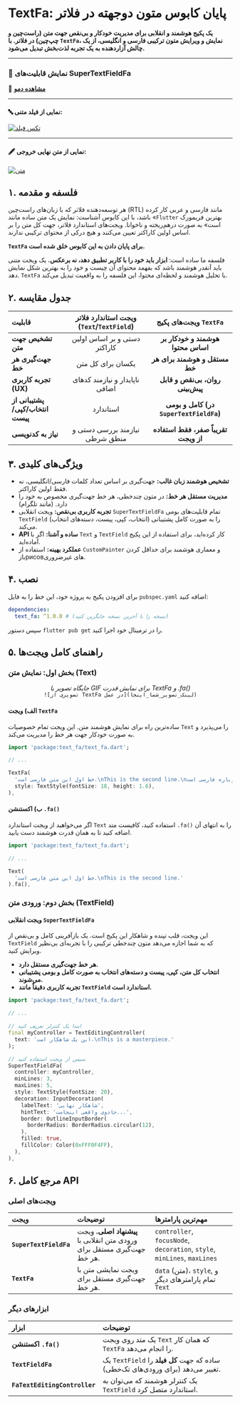 # TextFa: پایان کابوس متون دوجهته در فلاتر

<!-- [![Pub Version](https://img.shields.io/pub/v/text_fa?color=blue&logo=dart)](https://pub.dev/packages/text_fa)
[![License: MIT](https://img.shields.io/badge/License-MIT-yellow.svg)](https://opensource.org/licenses/MIT) -->

**یک پکیج هوشمند و انقلابی برای مدیریت خودکار و بی‌نقص جهت متن (راست‌چین و چپ‌چین) در فلاتر. با `TextFa`، نمایش و ویرایش متون ترکیبی فارسی و انگلیسی، از یک چالش آزاردهنده به یک تجربه لذت‌بخش تبدیل می‌شود.**

<!-- --- -->

<!-- <p align="center">
  <a href="https://shoghshahadat.github.io/text_fa/" target="_blank">
    <img src="https://img.shields.io/badge/مشاهده-دموی زنده-brightgreen?style=for-the-badge&logo=flutter" alt="Live Demo"/>
  </a>
</p> -->

<!-- <p align="center">
  <em>جایگاه تصویر یا GIF برای نمایش قدرت SuperTextFieldFa</em>
  <br>
  <a href="https://uupload.ir/view/screenshot_2025-07-17_061911_uzql.png">
    <img src="https://s6.uupload.ir/files/screenshot_2025-07-17_061911_uzql.png" alt="SuperTextFieldFa در عمل" width="500"/>
  </a>
</p> -->

<!-- --- -->
<!-- <p align="center">
  <em>جایگاه تصویر یا GIF برای نمایش قدرت SuperTextFieldFa</em>
  <br>
  <a href="https://uupload.ir/view/screenshot_2025-07-17_061911_uzql.png">
    <img src="https://s6.uupload.ir/files/screenshot_2025-07-17_061911_uzql.png" alt="SuperTextFieldFa در عمل" width="500"/>
  </a>
</p> -->

---

### 📝 نمایش قابلیت‌های SuperTextFieldFa

🔗 **[مشاهده دمو](https://shoghshahadat.github.io/text_fa/)**

---

#### 🔤 نمایی از فیلد متنی:

[![تکس فیلد](https://s6.uupload.ir/files/screenshot_2025-07-17_062059_8kq5.png)](https://uupload.ir/view/screenshot_2025-07-17_062059_8kq5.png)

---

#### 🖋️ نمایی از متن نهایی خروجی:

[![متن](https://s6.uupload.ir/files/screenshot_2025-07-17_061911_uzql.png)](https://uupload.ir/view/screenshot_2025-07-17_061911_uzql.png)


## ۱. فلسفه و مقدمه

هر توسعه‌دهنده فلاتر که با زبان‌های راست‌چین (RTL) مانند فارسی و عربی کار کرده باشد، با این کابوس آشناست: نمایش یک متن ساده مانند «`Flutter` بهترین فریمورک است» به صورت درهم‌ریخته و ناخوانا. ویجت‌های استاندارد فلاتر، جهت کل متن را بر اساس اولین کاراکتر تعیین می‌کنند و هیچ درکی از محتوای ترکیبی ندارند.

**`TextFa` برای پایان دادن به این کابوس خلق شده است.**

فلسفه ما ساده است: **ابزار باید خود را با کاربر تطبیق دهد، نه برعکس.** یک ویجت متنی باید آنقدر هوشمند باشد که بفهمد محتوای آن چیست و خود را به بهترین شکل نمایش دهد. `TextFa` با تحلیل هوشمند و لحظه‌ای محتوا، این فلسفه را به واقعیت تبدیل می‌کند.

## ۲. جدول مقایسه

| قابلیت | ویجت استاندارد فلاتر (`Text`/`TextField`) | ویجت‌های پکیج `TextFa` |
| :--- | :---: | :---: |
| **تشخیص جهت متن** | دستی و بر اساس اولین کاراکتر | **هوشمند و خودکار بر اساس محتوا** |
| **جهت‌گیری هر خط** | یکسان برای کل متن | **مستقل و هوشمند برای هر خط** |
| **تجربه کاربری (UX)** | ناپایدار و نیازمند کدهای اضافی | **روان، بی‌نقص و قابل پیش‌بینی** |
| **پشتیبانی از انتخاب/کپی/پیست** | استاندارد | **کامل و بومی (در `SuperTextFieldFa`)** |
| **نیاز به کدنویسی** | نیازمند بررسی دستی و منطق شرطی | **تقریباً صفر، فقط استفاده از ویجت** |

## ۳. ویژگی‌های کلیدی

* **تشخیص هوشمند زبان غالب:** جهت‌گیری بر اساس تعداد کلمات فارسی/انگلیسی، نه فقط اولین کاراکتر.
* **مدیریت مستقل هر خط:** در متون چندخطی، هر خط جهت‌گیری مخصوص به خود را دارد. (مانند تلگرام)
* **تجربه کاربری بی‌نقص:** ویجت انقلابی `SuperTextFieldFa` تمام قابلیت‌های بومی `TextField` (انتخاب، کپی، پیست، دسته‌های انتخاب) را به صورت کامل پشتیبانی می‌کند.
* **API ساده و آشنا:** اگر با `Text` و `TextField` کار کرده‌اید، برای استفاده از این پکیج آماده‌اید.
* **عملکرد بهینه:** استفاده از `CustomPainter` و معماری هوشمند برای حداقل کردن بازрисов‌های غیرضروری.

## ۴. نصب

برای افزودن پکیج به پروژه خود، این خط را به فایل `pubspec.yaml` اضافه کنید:

```yaml
dependencies:
  text_fa: ^1.0.0 # (نسخه را با آخرین نسخه جایگزین کنید)
```

سپس دستور `flutter pub get` را در ترمینال خود اجرا کنید.

## ۵. راهنمای کامل ویجت‌ها

### بخش اول: نمایش متن (Text)

<p align="center">
  <em>جایگاه تصویر یا GIF برای نمایش قدرت TextFa و .fa()</em>
  <br>
  <code>![تصویری از TextFa در عمل](لینک_تصویر_شما_اینجا)</code>
</p>

#### الف) ویجت `TextFa`

ساده‌ترین راه برای نمایش هوشمند متن. این ویجت تمام خصوصیات `Text` را می‌پذیرد و به صورت خودکار جهت هر خط را مدیریت می‌کند.

```dart
import 'package:text_fa/text_fa.dart';

// ...

TextFa(
  'خط اول این متن فارسی است.\nThis is the second line.\nو خط سوم دوباره فارسی است!',
  style: TextStyle(fontSize: 18, height: 1.6),
),
```

#### ب) اکستنشن `.fa()`

اگر می‌خواهید از ویجت استاندارد `Text` استفاده کنید، کافیست متد `.fa()` را به انتهای آن اضافه کنید تا به همان قدرت هوشمند دست یابید.

```dart
import 'package:text_fa/text_fa.dart';

// ...

Text(
  'خط اول این متن فارسی است.\nThis is the second line.'
).fa(),
```

### بخش دوم: ورودی متن (TextField)

#### ویجت انقلابی `SuperTextFieldFa`

این ویجت، قلب تپنده و شاهکار این پکیج است. یک بازآفرینی کامل و بی‌نقص از `TextField` که به شما اجازه می‌دهد متون چندخطی ترکیبی را با تجربه‌ای بی‌نظیر ویرایش کنید.

* **هر خط جهت‌گیری مستقل دارد.**
* **انتخاب کل متن، کپی، پیست و دسته‌های انتخاب به صورت کامل و بومی پشتیبانی می‌شوند.**
* **تجربه کاربری دقیقاً مانند `TextField` استاندارد است.**

```dart
import 'package:text_fa/text_fa.dart';

// ...

// ابتدا یک کنترلر تعریف کنید
final myController = TextEditingController(
  text: 'این یک شاهکار است.\nThis is a masterpiece.'
);

// سپس از ویجت استفاده کنید
SuperTextFieldFa(
  controller: myController,
  minLines: 3,
  maxLines: 5,
  style: TextStyle(fontSize: 20),
  decoration: InputDecoration(
    labelText: 'شاهکار نهایی',
    hintText: 'جادوی واقعی اینجاست...',
    border: OutlineInputBorder(
      borderRadius: BorderRadius.circular(12),
    ),
    filled: true,
    fillColor: Color(0xFFF0F4FF),
  ),
),
```

## ۶. مرجع کامل API

### ویجت‌های اصلی

| ویجت | توضیحات | مهم‌ترین پارامترها |
| :--- | :--- | :--- |
| **`SuperTextFieldFa`** | **پیشنهاد اصلی.** ویجت ورودی متن انقلابی با جهت‌گیری مستقل برای هر خط. | `controller`, `focusNode`, `decoration`, `style`, `minLines`, `maxLines` |
| **`TextFa`** | ویجت نمایشی متن با جهت‌گیری مستقل برای هر خط. | `data` (متن)، `style`, و تمام پارامترهای دیگر `Text` |

### ابزارهای دیگر

| ابزار | توضیحات |
| :--- | :--- |
| **اکستنشن `.fa()`** | یک متد روی ویجت `Text` که همان کار `TextFa` را انجام می‌دهد. |
| **`TextFieldFa`** | یک `TextField` ساده که جهت **کل فیلد** را تغییر می‌دهد (برای ورودی‌های تک‌خطی). |
| **`FaTextEditingController`** | یک کنترلر هوشمند که می‌توان به `TextField` استاندارد متصل کرد. |

